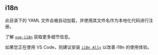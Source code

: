 ## i18n

此目录下的 YAML 文件会被自动加载，并使用其文件名作为本地化代码进行注册。

了解 [`vue-i18n`](https://github.com/intlify/vue-i18n-next) 获取更多细节信息。

如果您正在使用 VS Code，则建议安装 [`i18n Ally`](https://github.com/lokalise/i18n-ally) 以改善 i18n 的使用体验。
